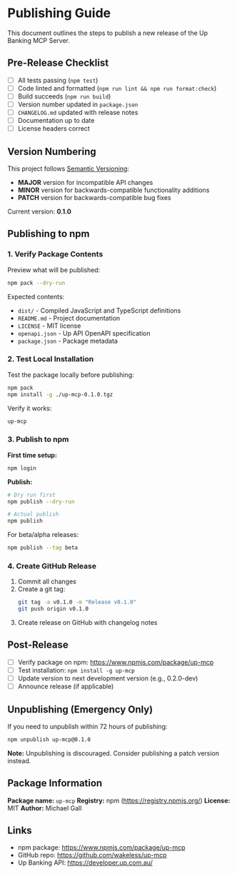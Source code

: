 # Publishing Guide

This document outlines the steps to publish a new release of the Up Banking MCP Server.

## Pre-Release Checklist

- [ ] All tests passing (`npm test`)
- [ ] Code linted and formatted (`npm run lint && npm run format:check`)
- [ ] Build succeeds (`npm run build`)
- [ ] Version number updated in `package.json`
- [ ] `CHANGELOG.md` updated with release notes
- [ ] Documentation up to date
- [ ] License headers correct

## Version Numbering

This project follows [Semantic Versioning](https://semver.org/):
- **MAJOR** version for incompatible API changes
- **MINOR** version for backwards-compatible functionality additions
- **PATCH** version for backwards-compatible bug fixes

Current version: **0.1.0**

## Publishing to npm

### 1. Verify Package Contents

Preview what will be published:

```bash
npm pack --dry-run
```

Expected contents:
- `dist/` - Compiled JavaScript and TypeScript definitions
- `README.md` - Project documentation
- `LICENSE` - MIT license
- `openapi.json` - Up API OpenAPI specification
- `package.json` - Package metadata

### 2. Test Local Installation

Test the package locally before publishing:

```bash
npm pack
npm install -g ./up-mcp-0.1.0.tgz
```

Verify it works:

```bash
up-mcp
```

### 3. Publish to npm

**First time setup:**

```bash
npm login
```

**Publish:**

```bash
# Dry run first
npm publish --dry-run

# Actual publish
npm publish
```

For beta/alpha releases:

```bash
npm publish --tag beta
```

### 4. Create GitHub Release

1. Commit all changes
2. Create a git tag:
   ```bash
   git tag -a v0.1.0 -m "Release v0.1.0"
   git push origin v0.1.0
   ```
3. Create release on GitHub with changelog notes

## Post-Release

- [ ] Verify package on npm: https://www.npmjs.com/package/up-mcp
- [ ] Test installation: `npm install -g up-mcp`
- [ ] Update version to next development version (e.g., 0.2.0-dev)
- [ ] Announce release (if applicable)

## Unpublishing (Emergency Only)

If you need to unpublish within 72 hours of publishing:

```bash
npm unpublish up-mcp@0.1.0
```

**Note:** Unpublishing is discouraged. Consider publishing a patch version instead.

## Package Information

**Package name:** `up-mcp`
**Registry:** npm (https://registry.npmjs.org/)
**License:** MIT
**Author:** Michael Gall

## Links

- npm package: https://www.npmjs.com/package/up-mcp
- GitHub repo: https://github.com/wakeless/up-mcp
- Up Banking API: https://developer.up.com.au/
